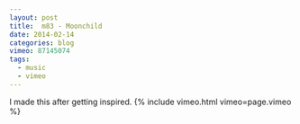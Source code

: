 ```yaml
---
layout: post
title:  m83 - Moonchild
date: 2014-02-14
categories: blog
vimeo: 87145074
tags:
  - music
  - vimeo
---
```


I made this after getting inspired.
{% include vimeo.html vimeo=page.vimeo %}
